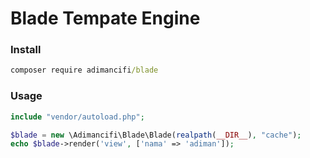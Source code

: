 # Blade Tempate Engine


### Install

```cmd
composer require adimancifi/blade
```

### Usage
```php
include "vendor/autoload.php";

$blade = new \Adimancifi\Blade\Blade(realpath(__DIR__), "cache");
echo $blade->render('view', ['nama' => 'adiman']);
```



